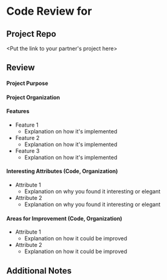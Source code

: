 # Code Review for <Insert Name Here>

## Project Repo

<Put the link to your partner's project here>

## Review

#### Project Purpose

#### Project Organization

#### Features

* Feature 1
  * Explanation on how it's implemented
* Feature 2
  * Explanation on how it's implemented
* Feature 3
  * Explanation on how it's implemented

#### Interesting Attributes (Code, Organization)

* Attribute 1
  * Explanation on why you found it interesting or elegant
* Attribute 2
  * Explanation on why you found it interesting or elegant

#### Areas for Improvement (Code, Organization)

* Attribute 1
  * Explanation on how it could be improved
* Attribute 2
  * Explanation on how it could be improved

## Additional Notes

